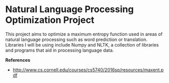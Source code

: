 # Natural Language Processing Optimization Project

This project aims to optimize a maximum entropy function used in areas of natural language processing such as word prediction or translation.
Libraries I will be using include Numpy and NLTK, a collection of libraries and programs that aid in processing language data. 


__References__
* http://www.cs.cornell.edu/courses/cs5740/2016sp/resources/maxent.pdf
